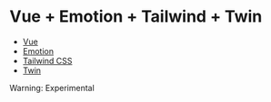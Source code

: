 # Vue + Emotion + Tailwind + Twin

- [Vue](https://vuejs.org/)
- [Emotion](https://emotion.sh/docs/introduction)
- [Tailwind CSS](https://tailwindcss.com/)
- [Twin](https://github.com/ben-rogerson/twin.macro)

Warning: Experimental
